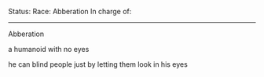 Status: 
Race: Abberation
In charge of:

---

Abberation

a humanoid with no eyes

he can blind people just by letting them look in his eyes